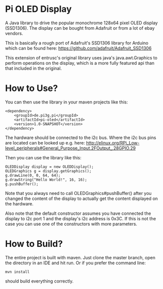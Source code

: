 Pi OLED Display
===============

A Java library to drive the popular monochrome 128x64 pixel OLED display (SSD1306).
The display can be bought from Adafruit or from a lot of ebay vendors.

This is basically a rough port of Adafruit's SSD1306 library for Arduino which
can be found here: https://github.com/adafruit/Adafruit_SSD1306

This extension of entrusc's original library uses java's java.awt.Graphics to perform operations on the display, 
which is a more fully featured api than that included in the original.

How to Use?
============
You can then use the library in your maven projects like this:

    <dependency>
        <groupId>de.pi3g.pi</groupId>
        <artifactId>pi-oled</artifactId>
        <version>1.0-SNAPSHOT</version>
    </dependency>

The hardware should be connected to the i2c bus. Where the i2c bus pins
are located can be looked up e.g. here: 
http://elinux.org/RPi_Low-level_peripherals#General_Purpose_Input.2FOutput_.28GPIO.29 

Then you can use the library like this:

    OLEDDisplay display = new OLEDDisplay();
    OLEDGraphics g = display.getGraphics();
    g.drawLine(0, 0, 64, 64);
    g.drawString("Hello World!", 16, 16);
    g.pushBuffer();

Note that you always need to call OLEDGraphics#pushBuffer() after you changed the content of the display
to actually get the content displayed on the hardware.

Also note that the default constructor assumes you have connected the display to
i2c port 1 and the display's i2c address is 0x3C. If this is not the case you
can use one of the constructors with more parameters.

How to Build?
=============

The entire project is built with maven. Just clone the master branch, open the directory in an IDE and hit run. Or if
you prefer the command line: 

    mvn install

should build everything correctly. 
